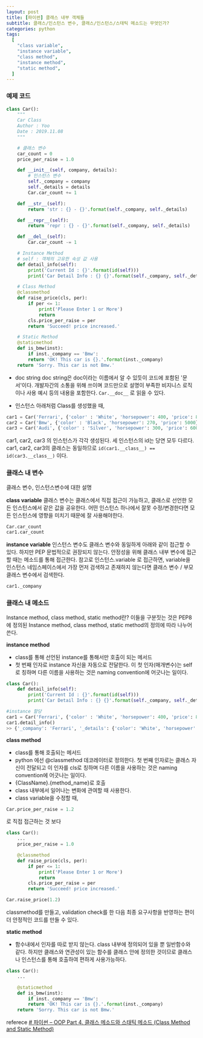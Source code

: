 ```yaml
---
layout: post
title: [파이썬] 클래스 내부 객체들
subtitle: 클래스/인스턴스 변수, 클래스/인스턴스/스태틱 메소드는 무엇인가?
categories: python
tags:
  [
    "class variable",
    "instance variable",
    "class method",
    "instance method",
    "static method",
  ]
---
```


### 예제 코드

```python
class Car():
	"""
	Car Class
	Author : Yoo
	Date : 2019.11.08
	"""

	# 클래스 변수
	car_count = 0
	price_per_raise = 1.0

	def __init__(self, company, details):
		# 인스턴스 변수
		self._company = company
		self._details = details
		Car.car_count += 1

	def __str__(self):
		return 'str : {} - {}'.format(self._company, self._details)

	def __repr__(self):
		return 'repr : {} - {}'.format(self._company, self._details)

	def __del__(self):
		Car.car_count -= 1

	# Instance Method
	# self : 객체의 고유한 속성 값 사용
	def detail_info(self):
		print('Current Id : {}'.format(id(self)))
		print('Car Detail Info : {} {}'.format(self._company, self._details.get('price')))

	# Class Method
	@classmethod
	def raise_price(cls, per):
		if per <= 1:
			print('Please Enter 1 or More')
			return
		cls.price_per_raise = per
		return 'Succeed! price increased.'

	# Static Method
	@staticmethod
	def is_bmw(inst):
		if inst._company == 'Bmw':
		return 'OK! This car is {}.'.format(inst._company)
	return 'Sorry. This car is not Bmw.'
```

- doc string
  doc string은 doc이라는 이름에서 알 수 있듯이 코드에 포함된 '문서'이다. 개발자간의 소통을 위해 쓰이며 코드만으로 설명이 부족한 비지니스 로직이나 사용 예시 등의 내용을 포함한다. `Car.__doc__` 로 읽을 수 있다.

- 인스턴스
  아래처럼 Class를 생성했을 때,

```python
car1 = Car('Ferrari', {'color' : 'White', 'horsepower': 400, 'price': 8000})
car2 = Car('Bmw', {'color' : 'Black', 'horsepower': 270, 'price': 5000})
car3 = Car('Audi', {'color' : 'Silver', 'horsepower': 300, 'price': 6000})
```

car1, car2, car3 의 인스턴스가 각각 생성된다. 세 인스턴스의 id는 당연 모두 다르다.
car1, car2, car3의 클래스는 동일하므로 `id(car1.__class__) == id(car3.__class__)` 이다.

### 클래스 내 변수

클래스 변수, 인스턴스변수에 대한 설명

**class variable**
클래스 변수는 클래스에서 직접 접근이 가능하고, 클래스로 선언한 모든 인스턴스에서 같은 값을 공유한다. 어떤 인스턴스 하나에서 잘못 수정/변경한다면 모든 인스턴스에 영향을 미치기 때문에 잘 사용해야한다.

```python
Car.car_count
car1.car_count
```

**instance variable**
인스턴스 변수도 클래스 변수와 동일하게 아래와 같이 접근할 수 있다. 하지만 PEP 문법적으로 권장되지 않는다. 안정성을 위해 클래스 내부 변수에 접근할 때는 메소드를 통해 접근한다. 참고로 인스턴스.variable 로 접근하면, variable을 인스턴스 네임스페이스에서 가장 먼저 검색하고 존재하지 않는다면 클래스 변수 / 부모 클래스 변수에서 검색한다.

```python
car1._company
```

### 클래스 내 메소드

Instance method, class method, static method란?
이들을 구분짓는 것은 PEP8에 정의된 Instance method, class method, static method의 정의에 따라 나누어쓴다.

**instance method**

- class를 통해 선언된 instance를 통해서만 호출이 되는 메서드
- 첫 번째 인자로 instance 자신을 자동으로 전달한다. 이 첫 인자(매개변수)는 self로 칭하며 다른 이름을 사용하는 것은 naming convention에 어긋나는 일이다.

```python
class Car():
	def detail_info(self):
		print('Current Id : {}'.format(id(self)))
		print('Car Detail Info : {} {}'.format(self._company, self._details.get('price')))

#instance 할당
car1 = Car('Ferrari', {'color' : 'White', 'horsepower': 400, 'price': 8000})
car1.detail_info()
>> {'_company': 'Ferrari', '_details': {'color': 'White', 'horsepower': 400, 'price': 8000}}
```

**class method**

- class를 통해 호출되는 메서드
- python 에선 @classmethod 데코레이터로 정의한다. 첫 번째 인자로는 클래스 자신이 전달되고 이 인자를 cls로 칭하며 다른 이름을 사용하는 것은 naming convention에 어긋나는 일이다.
- {ClassName}.{method_name}로 호출
- class 내부에서 일어나는 변화에 관여할 때 사용한다.
- class variable을 수정할 때,

```python
Car.price_per_raise = 1.2
```

로 직접 접근하는 것 보다

```python
class Car():
	...
    price_per_raise = 1.0

	@classmethod
	def raise_price(cls, per):
		if per <= 1:
			print('Please Enter 1 or More')
			return
		cls.price_per_raise = per
		return 'Succeed! price increased.'

Car.raise_price(1.2)
```

classmethod를 만들고, validation check를 한 다음 최종 요구사항을 반영하는 편이 더 안정적인 코드를 만들 수 있다.

**static method**

- 함수내에서 인자를 따로 받지 않는다. class 내부에 정의되어 있을 뿐 일반함수와 같다. 하지만 클래스와 연관성이 있는 함수를 클래스 안에 정의한 것이므로 클래스나 인스턴스를 통해 호출하여 편하게 사용가능하다.

```python
class Car():
    ...

	@staticmethod
	def is_bmw(inst):
		if inst._company == 'Bmw':
		return 'OK! This car is {}.'.format(inst._company)
	return 'Sorry. This car is not Bmw.'
```

referece
[# 파이썬 – OOP Part 4. 클래스 메소드와 스태틱 메소드 (Class Method and Static Method)](https://schoolofweb.net/blog/posts/%ed%8c%8c%ec%9d%b4%ec%8d%ac-oop-part-4-%ed%81%b4%eb%9e%98%ec%8a%a4-%eb%a9%94%ec%86%8c%eb%93%9c%ec%99%80-%ec%8a%a4%ed%83%9c%ed%8b%b1-%eb%a9%94%ec%86%8c%eb%93%9c-class-method-and-static-method/)
